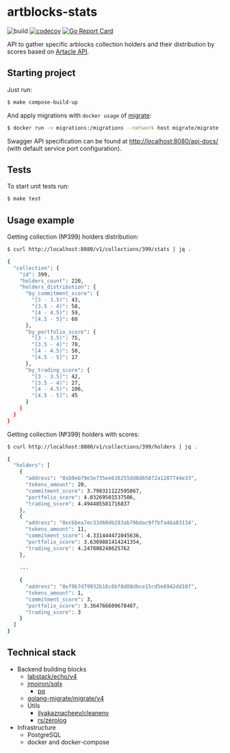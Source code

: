 # artblocks-stats
![build](https://github.com/zd4r/artblocks-stats/actions/workflows/main.yml/badge.svg)
[![codecov](https://codecov.io/gh/zd4r/artblocks-stats/branch/main/graph/badge.svg?token=5KTBZW0IH6)](https://codecov.io/gh/zd4r/artblocks-stats)
[![Go Report Card](https://goreportcard.com/badge/github.com/zd4rova/artblocks-stats)](https://goreportcard.com/report/github.com/zd4rova/artblocks-stats)

API to gather specific arblocks collection holders and their distribution by scores based on [Artacle API](https://artacle.github.io/api-docs/).

## Starting project
Just run:
```bash
$ make compose-build-up
```
And apply migrations with `docker usage` of [migrate](https://github.com/golang-migrate/migrate):
```bash
$ docker run -v migrations:/migrations --network host migrate/migrate -path=/migrations/ -database 'postgres://user:pass@localhost:5432/holders?sslmode=disable' up
```
Swagger API specification can be found at [http://localhost:8080/api-docs/](http://localhost:8080/api-docs/) (with default service port configuration).
## Tests
To start unit tests run:
```bash
$ make test
```
## Usage example
Getting collection (№399) holders distribution:
```bash
$ curl http://localhost:8080/v1/collections/399/stats | jq .

{
  "collection": {
    "id": 399,
    "holders_count": 220,
    "holders_distribution": {
      "by_commitment_score": {
        "[3 - 3.5)": 43,
        "[3.5 - 4)": 58,
        "[4 - 4.5)": 59,
        "[4.5 - 5]": 60
      },
      "by_portfolio_score": {
        "[3 - 3.5)": 75,
        "[3.5 - 4)": 78,
        "[4 - 4.5)": 50,
        "[4.5 - 5]": 17
      },
      "by_trading_score": {
        "[3 - 3.5)": 42,
        "[3.5 - 4)": 27,
        "[4 - 4.5)": 106,
        "[4.5 - 5]": 45
      }
    }
  }
}
```
Getting collection (№399) holders with scores:
```bash
$ curl http://localhost:8080/v1/collections/399/holders | jq .

{
  "holders": [
    {
      "address": "0xb9eb79e3e735ee636255dd8d65872a1287744e33",
      "tokens_amount": 20,
      "commitment_score": 3.798311122595867,
      "portfolio_score": 4.03269501537506,
      "trading_score": 4.494485581716837
    },
    {
      "address": "0xcbbea7ec33d60db283ab79bdac9ffbfa46a83134",
      "tokens_amount": 11,
      "commitment_score": 4.331444471045636,
      "portfolio_score": 3.6309881414241354,
      "trading_score": 4.247808248625762
    },
    
    ...
    
    {
      "address": "0xf9b7d79932b16c6bf8d08dbce15cd5e6942dd18f",
      "tokens_amount": 1,
      "commitment_score": 3,
      "portfolio_score": 3.364766609678407,
      "trading_score": 3
    }
  ]
}
```

## Technical stack
- Backend building blocks
    - [labstack/echo/v4](https://github.com/labstack/echo)
    - [jmoiron/sqlx](github.com/jmoiron/sqlx)
        - [pq](github.com/lib/pq)
    - [golang-migrate/migrate/v4](https://github.com/golang-migrate/migrate)
    - Utils
        - [ilyakaznacheev/cleanenv](https://github.com/ilyakaznacheev/cleanenv)
        - [rs/zerolog](https://github.com/rs/zerolog)
- Infrastructure
    - PostgreSQL
    - docker and docker-compose
